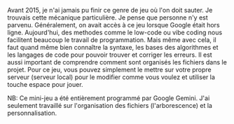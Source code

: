 Avant 2015, je n'ai jamais pu finir ce genre de jeu où l'on doit sauter. Je trouvais cette mécanique particulière. Je pense que personne  n'y est parvenu. Généralement, 
on avait accès à ce jeu lorsque Google était hors ligne. Aujourd'hui, des methodes comme le low-code ou vibe coding nous facilitent beaucoup le travail de programmation. Mais même avec cela,
il faut quand même bien connaître la syntaxe, les bases des algorithmes et les langages de code pour pouvoir trouver et corriger les erreurs. Il est aussi important de comprendre 
comment sont organisés les fichiers dans le projet. Pour ce jeu, vous pouvez simplement le mettre sur votre propre serveur (serveur local) pour le modifier comme vous voulez et utiliser la touche espace pour jouer.
  
  
  NB: Ce mini-jeu a été entièrement programmé par Google Gemini. J'ai seulement travaillé sur l'organisation des fichiers (l'arborescence) et la personnalisation.

